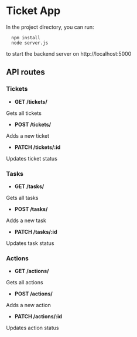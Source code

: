 # Ticket App

In the project directory, you can run:

```
  npm install
  node server.js
```
to start the backend server on http://localhost:5000

## API routes

### Tickets
- **GET /tickets/**

Gets all tickets

- **POST /tickets/**

Adds a new ticket

- **PATCH /tickets/:id**

Updates ticket status

### Tasks
- **GET /tasks/**

Gets all tasks

- **POST /tasks/**

Adds a new task

- **PATCH /tasks/:id**

Updates task status

### Actions
- **GET /actions/**

Gets all actions

- **POST /actions/**

Adds a new action

- **PATCH /actions/:id**

Updates action status